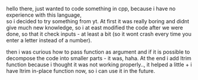 hello there, just wanted to code something in cpp, because i have no experience with this language,  
so i decided to try something from yt. At first it was really boring and didnt give much new knowledge, so 
i at east modified the code after we were done, so that it check inputs - at least a bit (so it wont crash every time you enter a letter instead of a number).

then i was curious how to pass function as argument and if it is possible to decompose the code into smaller parts - it was, haha.
At the end i add ltrim function because i thought it was not working properly.., it helped a little + i have ltrim in-place function now, so i can use it in the future.
